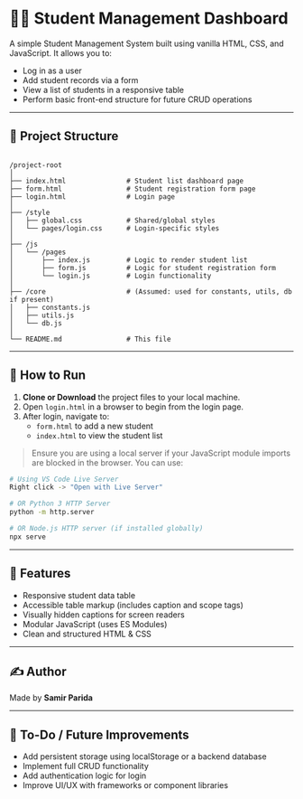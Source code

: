 
# 🧑‍🎓 Student Management Dashboard

A simple Student Management System built using vanilla HTML, CSS, and JavaScript. It allows you to:

- Log in as a user
- Add student records via a form
- View a list of students in a responsive table
- Perform basic front-end structure for future CRUD operations

---

## 📁 Project Structure

```

/project-root
│
├── index.html               # Student list dashboard page
├── form.html                # Student registration form page
├── login.html               # Login page
│
├── /style
│   ├── global.css           # Shared/global styles
│   └── pages/login.css      # Login-specific styles
│
├── /js
│   └── /pages
│       ├── index.js         # Logic to render student list
│       ├── form.js          # Logic for student registration form
│       └── login.js         # Login functionality
│
├── /core                    # (Assumed: used for constants, utils, db if present)
│   ├── constants.js
│   ├── utils.js
│   └── db.js
│
└── README.md                # This file

````

---

## 🚀 How to Run

1. **Clone or Download** the project files to your local machine.
2. Open `login.html` in a browser to begin from the login page.
3. After login, navigate to:
   - `form.html` to add a new student
   - `index.html` to view the student list

> Ensure you are using a local server if your JavaScript module imports are blocked in the browser. You can use:

```bash
# Using VS Code Live Server
Right click -> "Open with Live Server"

# OR Python 3 HTTP Server
python -m http.server

# OR Node.js HTTP server (if installed globally)
npx serve
````

---

## 🔑 Features

* Responsive student data table
* Accessible table markup (includes caption and scope tags)
* Visually hidden captions for screen readers
* Modular JavaScript (uses ES Modules)
* Clean and structured HTML & CSS

---

## ✍️ Author

Made by **Samir Parida**

---

## 📌 To-Do / Future Improvements

* Add persistent storage using localStorage or a backend database
* Implement full CRUD functionality
* Add authentication logic for login
* Improve UI/UX with frameworks or component libraries
